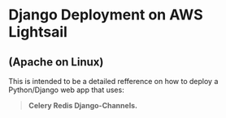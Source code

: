# Django Deployment on AWS Lightsail 

## (Apache on Linux)

This is intended to be a detailed refference on how to deploy a Python/Django web app that uses:

> **Celery
> Redis
> Django-Channels.**

